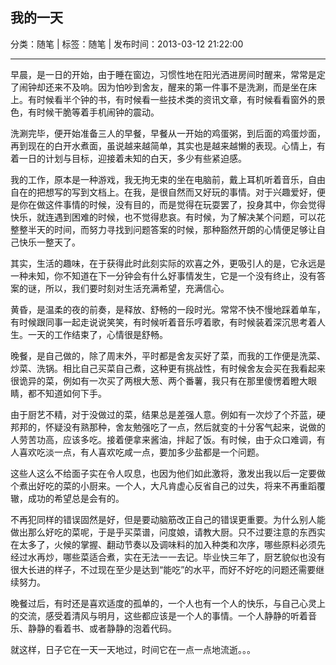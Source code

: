 ## 我的一天

分类：随笔 | 标签：随笔 | 发布时间：2013-03-12 21:22:00

___

早晨，是一日的开始，由于睡在窗边，习惯性地在阳光洒进房间时醒来，常常是定了闹钟却还来不及响。因为怕吵到舍友，醒来的第一件事不是洗涮，而是坐在床上。有时候看半个钟的书，有时候看一些技术类的资讯文章，有时候看看窗外的景色，有时候干脆等着手机闹钟的震动。

洗涮完毕，便开始准备三人的早餐，早餐从一开始的鸡蛋粥，到后面的鸡蛋炒面，再到现在的白开水煮面，虽说越来越简单，其实也是越来越懒的表现。心情上，有着一日的计划与目标，迎接着未知的白天，多少有些紧迫感。

我的工作，原本是一种游戏，我无拘无束的坐在电脑前，戴上耳机听着音乐，自由自在的把想写的写到文档上。在我，是很自然而又好玩的事情。对于兴趣爱好，便是你在做这件事情的时候，没有目的，而是觉得在玩耍罢了，投身其中，你会觉得快乐，就连遇到困难的时候，也不觉得悲哀。有时候，为了解决某个问题，可以花整整半天的时间，而努力寻找到问题答案的时候，那种豁然开朗的心情便足够让自己快乐一整天了。

其实，生活的趣味，在于获得此时此刻实际的欢喜之外，更吸引人的是，它永远是一种未知，你不知道在下一分钟会有什么好事情发生，它是一个没有终止，没有答案的谜，所以，我们要时刻对生活充满希望，充满信心。

黄昏，是温柔的夜的前奏，是释放、舒畅的一段时光。常常不快不慢地踩着单车，有时候跟同事一起走说说笑笑，有时候听着音乐哼着歌，有时候装着深沉思考着人生。一天的工作结束了，心情很是舒畅。

晚餐，是自己做的，除了周末外，平时都是舍友买好了菜，而我的工作便是洗菜、炒菜、洗锅。相比自己买菜自己煮，这种更有挑战性，有时候舍友会买在我看起来很诡异的菜，例如有一次买了两根大葱、两个番薯，我只有在那里傻愣着瞪大眼睛，都不知道如何下手。

由于厨艺不精，对于没做过的菜，结果总是差强人意。例如有一次炒了个芥蓝，硬邦邦的，怀疑没有熟那种，舍友勉强吃了一点，然后就变的十分客气起来，说做的人劳苦功高，应该多吃。接着便拿来酱油，拌起了饭。有时候，由于众口难调，有人喜欢吃淡一点，有人喜欢吃咸一点，要加多少盐都是一个问题。

这些人这么不给面子实在令人叹息，也因为他们如此激将，激发出我以后一定要做个煮出好吃的菜的小厨来。一个人，大凡肯虚心反省自己的过失，将来不再重蹈覆辙，成功的希望总是会有的。

不再犯同样的错误固然是好，但是要动脑筋改正自己的错误更重要。为什么别人能做出那么好吃的菜呢，于是乎买菜谱，问度娘，请教大厨。只不过要注意的东西实在太多了，火候的掌握、翻动节奏以及调味料的加入种类和次序，哪些原料必须先经过水再炒，哪些菜适合煮，实在无法一一去记。毕业快三年了，厨艺貌似也没有很大长进的样子，不过现在至少是达到“能吃”的水平，而好不好吃的问题还需要继续努力。

晚餐过后，有时还是喜欢适度的孤单的，一个人也有一个人的快乐，与自己心灵上的交流，感受着清风与明月，这些都应该是一个人的事情。一个人静静的听着音乐、静静的看着书、或者静静的泡着代码。

就这样，日子它在一天一天地过，时间它在一点一点地流逝。。。 